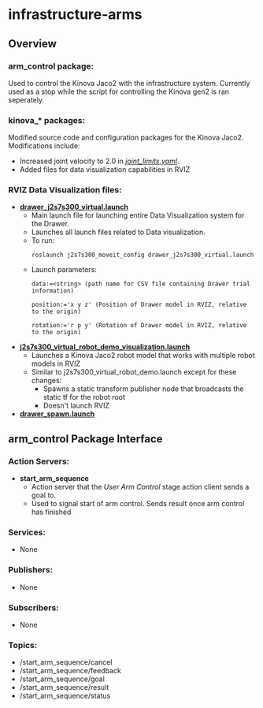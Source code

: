 # infrastructure-arms
## Overview
### arm_control package:
Used to control the Kinova Jaco2 with the infrastructure system. Currently used as a stop while the script for controlling the Kinova gen2 is ran seperately.

### kinova_\* packages:
Modified source code and configuration packages for the Kinova Jaco2. Modifications include:
- Increased joint velocity to 2.0 in [_joint_limits.yaml_](https://github.com/OSUrobotics/infrastructure-arms/blob/Kinova_j2s7s300/kinova_moveit/robot_configs/j2s7s300_moveit_config/config/joint_limits.yaml).
- Added files for data visualization capabilities in RVIZ

### RVIZ Data Visualization files:
- [__drawer_j2s7s300_virtual.launch__](https://github.com/OSUrobotics/infrastructure-arms/blob/Kinova_j2s7s300/kinova_moveit/robot_configs/j2s7s300_moveit_config/launch/drawer_j2s7s300_virtual.launch)
  - Main launch file for launching entire Data Visualization system for the Drawer.
  - Launches all launch files related to Data visualization.
  - To run:
    ```console
    roslaunch j2s7s300_moveit_config drawer_j2s7s300_virtual.launch
    ```
  - Launch parameters:
    ```
    data:=<string> (path name for CSV file containing Drawer trial information)

    position:='x y z' (Position of Drawer model in RVIZ, relative to the origin)
  
    rotation:='r p y' (Rotation of Drawer model in RVIZ, relative to the origin)
    ```
- [__j2s7s300_virtual_robot_demo_visualization.launch__](https://github.com/OSUrobotics/infrastructure-arms/blob/Kinova_j2s7s300/kinova_moveit/robot_configs/j2s7s300_moveit_config/launch/j2s7s300_virtual_robot_demo_visualization.launch)
  - Launches a Kinova Jaco2 robot model that works with multiple robot models in RVIZ
  - Similar to j2s7s300_virtual_robot_demo.launch except for these changes:
    - Spawns a static transform publisher node that broadcasts the static tf for the robot root
    - Doesn't launch RVIZ
- [__drawer_spawn.launch__](https://github.com/OSUrobotics/infrastructure-arms/blob/Kinova_j2s7s300/kinova_description/launch/drawer_spawn.launch)

## arm_control Package Interface
### Action Servers:
- __start_arm_sequence__
  - Action server that the _User Arm Control_ stage action client sends a goal to.
  - Used to signal start of arm control. Sends result once arm control has finished
### Services:
- None
### Publishers:
- None
### Subscribers:
- None
### Topics:
- /start_arm_sequence/cancel
- /start_arm_sequence/feedback
- /start_arm_sequence/goal
- /start_arm_sequence/result
- /start_arm_sequence/status
